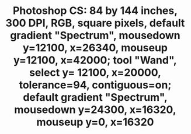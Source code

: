 ---
ee_id: '4389'
site: '1'
type: '2'
long_id: 2017-042 Photoshop CS
url: 2017-042-photoshop-cs
year: '2017'
medium: Chromogenic print
commission:
add_credit:
dims: 84 x 144 in
pitch:
ps:
live_url:
related:
title: 'Photoshop CS: 84 by 144 inches, 300 DPI, RGB, square pixels, default gradient
  "Spectrum", mousedown y=12100, x=26340, mouseup y=12100, x=42000; tool "Wand", select
  y= 12100,  x=20000, tolerance=94, contiguous=on; default gradient "Spectrum", mousedown
  y=24300, x=16320, mouseup y=0, x=16320'
youtube:
imgs: photoshop-cs-2017-042-database-02.jpg
subheading:
year2: '2017'
download:
add_credits:
related_code:
! '':
layout: things-i-made
---